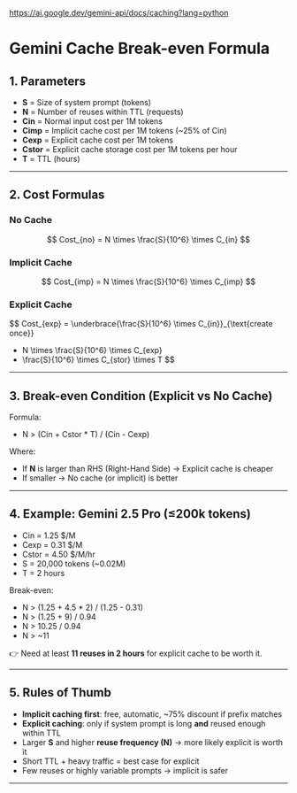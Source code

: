 https://ai.google.dev/gemini-api/docs/caching?lang=python

# Gemini Cache Break-even Formula

## 1. Parameters
- **S** = Size of system prompt (tokens)  
- **N** = Number of reuses within TTL (requests)  
- **Cin** = Normal input cost per 1M tokens  
- **Cimp** = Implicit cache cost per 1M tokens (~25% of Cin)  
- **Cexp** = Explicit cache cost per 1M tokens  
- **Cstor** = Explicit cache storage cost per 1M tokens per hour  
- **T** = TTL (hours)  

---

## 2. Cost Formulas
### No Cache
$$
Cost_{no} = N \times \frac{S}{10^6} \times C_{in}
$$

### Implicit Cache
$$
Cost_{imp} = N \times \frac{S}{10^6} \times C_{imp}
$$

### Explicit Cache
$$
Cost_{exp} =
\underbrace{\frac{S}{10^6} \times C_{in}}_{\text{create once}}
+ N \times \frac{S}{10^6} \times C_{exp}
+ \frac{S}{10^6} \times C_{stor} \times T
$$

---

## 3. Break-even Condition (Explicit vs No Cache)

Formula:
- N > (Cin + Cstor * T) / (Cin - Cexp)

Where:
- If **N** is larger than RHS (Right-Hand Side) → Explicit cache is cheaper  
- If smaller → No cache (or implicit) is better  

---

## 4. Example: Gemini 2.5 Pro (≤200k tokens)

- Cin = 1.25 $/M  
- Cexp = 0.31 $/M  
- Cstor = 4.50 $/M/hr  
- S = 20,000 tokens (~0.02M)  
- T = 2 hours  

Break-even:
- N > (1.25 + 4.5 * 2) / (1.25 - 0.31)
- N > (1.25 + 9) / 0.94
- N > 10.25 / 0.94
- N > ~11

👉 Need at least **11 reuses in 2 hours** for explicit cache to be worth it.

---

## 5. Rules of Thumb
- **Implicit caching first**: free, automatic, ~75% discount if prefix matches  
- **Explicit caching**: only if system prompt is long **and** reused enough within TTL  
- Larger **S** and higher **reuse frequency (N)** → more likely explicit is worth it  
- Short TTL + heavy traffic = best case for explicit  
- Few reuses or highly variable prompts → implicit is safer  

---
